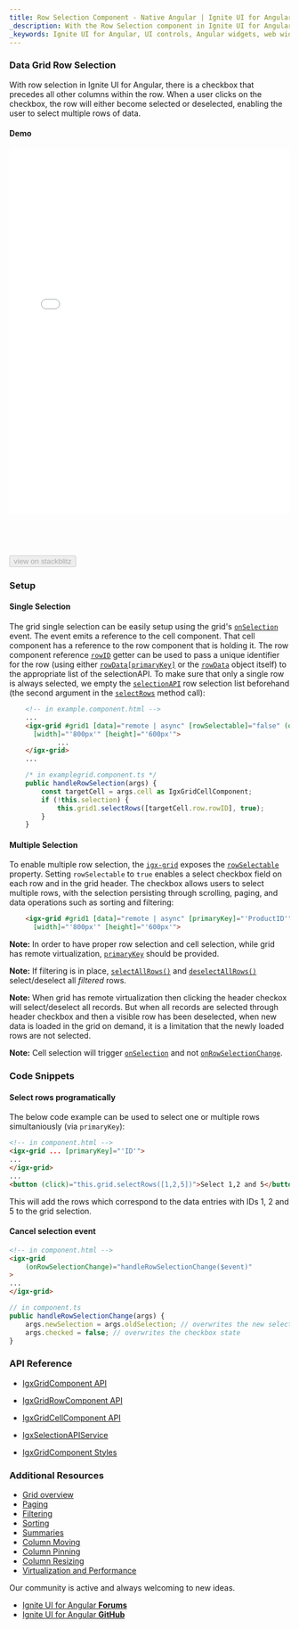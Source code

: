 ```yaml
---
title: Row Selection Component - Native Angular | Ignite UI for Angular
_description: With the Row Selection component in Ignite UI for Angular, there is a checkbox that precedes all other columns within the row, allowing the row to be either selected or deselected and enabling the user to select multiple rows of data.
_keywords: Ignite UI for Angular, UI controls, Angular widgets, web widgets, UI widgets, Angular, Native Angular Components Suite, Native Angular Controls, Native Angular Components, Native Angular Components Library, Angular Data Grid component, Angular Data Grid control, Angular Grid component, Angular Grid control, Angular High Performance Grid, Angular Grid Row Selection, Angular Row Selection, Angular Grid Selection, Grid Row Selection, Grid Selection
---
```


### Data Grid Row Selection

With row selection in Ignite UI for Angular, there is a checkbox that precedes all other columns within the row. When a user clicks on the checkbox, the row will either become selected or deselected, enabling the user to select multiple rows of data.  

#### Demo

<div class="sample-container loading" style="height:730px">
    <iframe id="grid-selection-iframe" src='{environment:demosBaseUrl}/grid-selection' width="100%" height="90%" seamless frameBorder="0" onload="onSampleIframeContentLoaded(this);"></iframe>
</div>
<div>
<button data-localize="stackblitz" disabled class="stackblitz-btn" data-iframe-id="grid-selection-iframe" data-demos-base-url="{environment:demosBaseUrl}">view on stackblitz</button>
</div>
<div class="divider--half"></div>


### Setup

#### Single Selection

The grid single selection can be easily setup using the grid's [`onSelection`]({environment:infragisticsBaseUrl}/products/ignite-ui-angular/docs/typescript/classes/igxgridcomponent.html#onselection) event. The event emits a reference to the cell component. That cell component has a reference to the row component that is holding it. The row component reference [`rowID`](https://www.infragistics.com/products/ignite-ui-angular/docs/typescript/classes/igxgridrowcomponent.html#rowid) getter can be used to pass a unique identifier for the row (using either [`rowData[primaryKey]`]({environment:infragisticsBaseUrl}/products/ignite-ui-angular/docs/typescript/classes/igxgridcomponent.html#primarykey) or the [`rowData`]({environment:infragisticsBaseUrl}/products/ignite-ui-angular/docs/typescript/classes/igxgridrowcomponent.html#rowdata) object itself) to the appropriate list of the selectionAPI. To make sure that only a single row is always selected, we empty the [`selectionAPI`]({environment:infragisticsBaseUrl}/products/ignite-ui-angular/docs/typescript/classes/igxselectionapiservice.html) row selection list beforehand (the second argument in the [`selectRows`]({environment:infragisticsBaseUrl}/products/ignite-ui-angular/docs/typescript/classes/igxgridcomponent.html#selectrows) method call):

```html
    <!-- in example.component.html -->
    ...
    <igx-grid #grid1 [data]="remote | async" [rowSelectable]="false" (onSelection)="handleRowSelection($event)"
      [width]="'800px'" [height]="'600px'">
            ...
    </igx-grid>
    ...
```
```typescript
    /* in examplegrid.component.ts */
    public handleRowSelection(args) {
        const targetCell = args.cell as IgxGridCellComponent;
        if (!this.selection) {
            this.grid1.selectRows([targetCell.row.rowID], true);
        }
    }

```

#### Multiple Selection

To enable multiple row selection, the [`igx-grid`]({environment:infragisticsBaseUrl}/products/ignite-ui-angular/docs/typescript/classes/igxgridcomponent.html) exposes the [`rowSelectable`]({environment:infragisticsBaseUrl}/products/ignite-ui-angular/docs/typescript/classes/igxgridcomponent.html#rowselectable) property. Setting `rowSelectable` to `true` enables a select checkbox field on each row and in the grid header. The checkbox allows users to select multiple rows, with the selection persisting through scrolling, paging, and data operations such as sorting and filtering:

```html
    <igx-grid #grid1 [data]="remote | async" [primaryKey]="'ProductID'" [rowSelectable]="selection" (onSelection)="handleRowSelection($event)"
      [width]="'800px'" [height]="'600px'">
```

**Note:** In order to have proper row selection and cell selection, while grid has remote virtualization, [`primaryKey`]({environment:infragisticsBaseUrl}/products/ignite-ui-angular/docs/typescript/classes/igxgridcomponent.html#primarykey) should be provided.

**Note:** If filtering is in place, [`selectAllRows()`]({environment:infragisticsBaseUrl}/products/ignite-ui-angular/docs/typescript/classes/igxgridcomponent.html#selectallrows) and [`deselectAllRows()`]({environment:infragisticsBaseUrl}/products/ignite-ui-angular/docs/typescript/classes/igxgridcomponent.html#deselectallrows) select/deselect all *filtered* rows.


**Note:** When grid has remote virtualization then clicking the header checkox will select/deselect all records. But when all records are selected through header checkbox and then a visible row has been deselected, when new data is loaded in the grid on demand, it is a limitation that the newly loaded rows are not selected.

**Note:** Cell selection will trigger [`onSelection`]({environment:infragisticsBaseUrl}/products/ignite-ui-angular/docs/typescript/classes/igxgridcomponent.html#onselection) and not [`onRowSelectionChange`]({environment:infragisticsBaseUrl}/products/ignite-ui-angular/docs/typescript/classes/igxgridcomponent.html#onrowselectionchange).

### Code Snippets

#### Select rows programatically
The below code example can be used to select one or multiple rows simultaniously (via `primaryKey`):
```html
<!-- in component.html -->
<igx-grid ... [primaryKey]="'ID'">
...
</igx-grid>
...
<button (click)="this.grid.selectRows([1,2,5])">Select 1,2 and 5</button>
```
This will add the rows which correspond to the data entries with IDs 1, 2 and 5 to the grid selection.

#### Cancel selection event
```html
<!-- in component.html -->
<igx-grid
    (onRowSelectionChange)="handleRowSelectionChange($event)"
>
...
</igx-grid>
```
```typescript
// in component.ts
public handleRowSelectionChange(args) {
    args.newSelection = args.oldSelection; // overwrites the new selection, making it so that no new row(s) are entered in the selectionAPI
    args.checked = false; // overwrites the checkbox state
}
```
### API Reference
* [IgxGridComponent API]({environment:infragisticsBaseUrl}/products/ignite-ui-angular/docs/typescript/classes/igxgridcomponent.html)
* [IgxGridRowComponent API]({environment:infragisticsBaseUrl}/products/ignite-ui-angular/docs/typescript/classes/igxgridrowcomponent.html)
* [IgxGridCellComponent API]({environment:infragisticsBaseUrl}/products/ignite-ui-angular/docs/typescript/classes/igxgridcellcomponent.html)
* [IgxSelectionAPIService]({environment:infragisticsBaseUrl}/products/ignite-ui-angular/docs/typescript/classes/igxselectionapiservice.html)

* [IgxGridComponent Styles]({environment:infragisticsBaseUrl}/products/ignite-ui-angular/docs/sass/index.html#themes-mixin-igx-grid)

### Additional Resources
<div class="divider--half"></div>

* [Grid overview](grid.md)
* [Paging](grid_paging.md)
* [Filtering](grid_filtering.md)
* [Sorting](grid_sorting.md)
* [Summaries](grid_summaries.md)
* [Column Moving](grid_column_moving.md)
* [Column Pinning](grid_column_pinning.md)
* [Column Resizing](grid_column_resizing.md)
* [Virtualization and Performance](grid_virtualization.md)

<div class="divider--half"></div>
Our community is active and always welcoming to new ideas.

* [Ignite UI for Angular **Forums**](https://www.infragistics.com/community/forums/f/ignite-ui-for-angular)
* [Ignite UI for Angular **GitHub**](https://github.com/IgniteUI/igniteui-angular)
